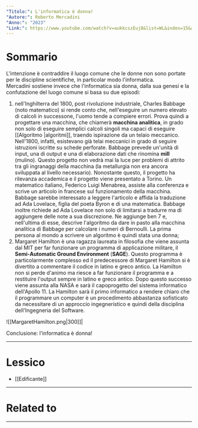 ```yaml
---
"Titolo:": L'informatica è donna!
"Autore:": Roberto Mercadini
"Anno:": "2023"
"Link:": https://www.youtube.com/watch?v=aukkcszEuj8&list=WL&index=15&ab_channel=RobertoMercadini
---
```

# Sommario
L'intenzione è contraddire il luogo comune che le donne non sono portate per le discipline scientifiche, in particolar modo l'informatica.<br />
Mercadini sostiene invece che l'informatica sia donna, dalla sua genesi e la confutazione del luogo comune si basa su due episodi:
1) nell'Inghilterra del $1800$, post rivoluzione industriale, Charles Babbage (noto matematico) si rende conto che, nell'eseguire un numero elevato di calcoli in successone, l'uomo tende a compiere errori. Prova quindi a progettare una macchina, che chiamerà **macchina analitica**, in grado non solo di eseguire semplici calcoli singoli ma capaci di eseguire [[Algoritmo |algoritmi]], traendo ispirazione da un telaio meccanico. Nell'$1800$, infatti, esistevano già telai meccanici in grado di seguire istruzioni iscritte su schede perforate. Babbage prevede un'unità di input, una di output e una di elaborazione dati che rinomina **mill** (mulino). Questo progetto non vedrà mai la luce per problemi di attrito tra gli ingranaggi della macchina (la metallurgia non era ancora sviluppata al livello necessario). Nonostante questo, il progetto ha rilevanza accademica e il progetto viene presentato a Torino. Un matematico italiano, Federico Luigi Menabrea, assiste alla conferenza e scrive un articolo in francese sul funzionamento della macchina. Babbage sarebbe interessato a leggere l'articolo e affida la traduzione ad Ada Lovelace, figlia del poeta Byron e di una matematica. Babbage inoltre richiede ad Ada Lovelace non solo di limitarsi a tradurre ma di aggiungere delle note a sua discrezione. Ne aggiunge ben $7$ e, nell'ultima di esse, descrive l'algoritmo da dare in pasto alla macchina analitica di Babbage per calcolare i numeri di Bernoulli. La prima persona al mondo a scrivere un algoritmo è quindi stata una donna;
2) Margaret Hamilton è una ragazza laureata in filosofia che viene assunta dal MIT per far funzionare un programma di applicazione militare, il **Semi-Automatic Ground Environment** (**SAGE**). Questo programma è particolarmente complesso ed il predecessore di Margaret Hamilton si è divertito a commentare il codice in latino e greco antico. La Hamilton non si perde d'animo ma riesce a far funzionare il programma e a restituire l'output sempre in latino e greco antico. Dopo questo successo viene assunta alla NASA e sarà il capoprogetto del sistema informatico dell'Apollo $11$. La Hamilton sarà il primo informatico a rendere chiaro che il programmare un computer è un procedimento abbastanza sofisticato da necessitare di un approccio ingegneristico e quindi della disciplina dell'Ingegneria del Software. 

![[MargaretHamilton.png|300]]|

Conclusione: l'informatica è donna!

----------------------------------------------------------------

# Lessico
- [[Edificante]]

----------------------------------------------------------------

# Related to


----------------------------------------------------------------